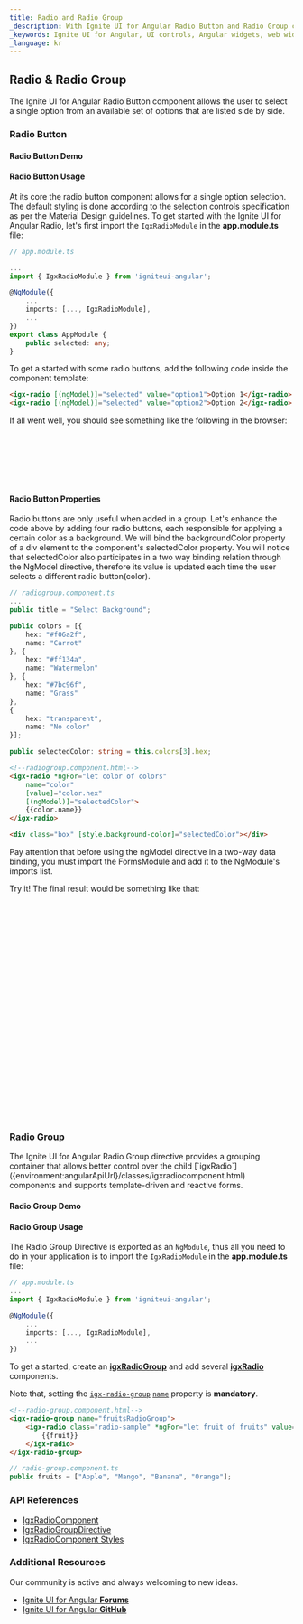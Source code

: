 ```yaml
---
title: Radio and Radio Group
_description: With Ignite UI for Angular Radio Button and Radio Group controls, developers can seamlessly present lists of options for users to select for better UI in template-driven and reactive forms.
_keywords: Ignite UI for Angular, UI controls, Angular widgets, web widgets, UI widgets, Angular, Native Angular Components Suite, Native Angular Controls, Native Angular Components Library, Angular Radio Button components, Angular Radio Button controls, Angular Radio Group component, Angular Radio Group control
_language: kr
---
```


## Radio & Radio Group
<p class="highlight">The Ignite UI for Angular Radio Button component allows the user to select a single option from an available set of options that are listed side by side.</p>
<div class="divider"></div>

### Radio Button

#### Radio Button Demo

<code-view style="height: 384px" 
           data-demos-base-url="{environment:demosBaseUrl}" 
           iframe-src="{environment:demosBaseUrl}/data-entries/radio-sample-2" >
</code-view>

<div class="divider--half"></div>

#### Radio Button Usage

At its core the radio button component allows for a single option selection. The default styling is done according to the selection controls specification as per the Material Design guidelines.
To get started with the Ignite UI for Angular Radio, let's first import the `IgxRadioModule` in the **app.module.ts** file:

```typescript
// app.module.ts

...
import { IgxRadioModule } from 'igniteui-angular';

@NgModule({
    ...
    imports: [..., IgxRadioModule],
    ...
})
export class AppModule {
    public selected: any;
}
```
To get a started with some radio buttons, add the following code inside the component template:

```html
<igx-radio [(ngModel)]="selected" value="option1">Option 1</igx-radio>
<igx-radio [(ngModel)]="selected" value="option2">Option 2</igx-radio>
```

If all went well, you should see something like the following in the browser:

<div class="sample-container loading" style="height: 88px">
    <iframe data-src='{environment:demosBaseUrl}/data-entries/radio-sample-1' width="100%" height="100%" seamless frameBorder="0" class="lazyload"></iframe>
</div>

#### Radio Button Properties
Radio buttons are only useful when added in a group. Let's enhance the code above by adding four radio buttons, each responsible for applying a certain color as a background. We will bind the backgroundColor property of a div element to the component's selectedColor property. You will notice that selectedColor also participates in a two way binding relation through the NgModel directive, therefore its value is updated each time the user selects a different radio button(color).

```typescript
// radiogroup.component.ts
...
public title = "Select Background";

public colors = [{
    hex: "#f06a2f",
    name: "Carrot"
}, {
    hex: "#ff134a",
    name: "Watermelon"
}, {
    hex: "#7bc96f",
    name: "Grass"
},
{
    hex: "transparent",
    name: "No color"
}];

public selectedColor: string = this.colors[3].hex;
```

```html
<!--radiogroup.component.html-->
<igx-radio *ngFor="let color of colors" 
    name="color" 
    [value]="color.hex" 
    [(ngModel)]="selectedColor">
    {{color.name}}
</igx-radio>

<div class="box" [style.background-color]="selectedColor"></div>
```

Pay attention that before using the ngModel directive in a two-way data binding, you must import the FormsModule and add it to the NgModule's imports list.

Try it! The final result would be something like that:

<div class="sample-container loading" style="height: 384px">
    <iframe data-src='{environment:demosBaseUrl}/data-entries/radio-sample-2' width="100%" height="100%" seamless frameBorder="0" class="lazyload"></iframe>
</div>

### Radio Group
<p class="highlight">The Ignite UI for Angular Radio Group directive provides a grouping container that allows better control over the child [`igxRadio`]({environment:angularApiUrl}/classes/igxradiocomponent.html) components and supports template-driven and reactive forms.</p>
<div class="divider"></div>

#### Radio Group Demo

<code-view style="height: 320px" 
           data-demos-base-url="{environment:demosBaseUrl}" 
           iframe-src="{environment:demosBaseUrl}/data-entries/radio-group-sample" >
</code-view>

<div class="divider--half"></div>

#### Radio Group Usage

The Radio Group Directive is exported as an `NgModule`, thus all you need to do in your application is to import the `IgxRadioModule` in the **app.module.ts** file:

```typescript
// app.module.ts
...
import { IgxRadioModule } from 'igniteui-angular';

@NgModule({
    ...
    imports: [..., IgxRadioModule],
    ...
})
```
To get a started, create an [**igxRadioGroup**]({environment:angularApiUrl}/classes/igxradiogroupdirective.html) and add several [**igxRadio**]({environment:angularApiUrl}/classes/igxradiocomponent.html) components. 

Note that, setting the [`igx-radio-group`]({environment:angularApiUrl}/classes/igxradiogroupdirective.html) [`name`]({environment:angularApiUrl}/classes/igxradiogroupdirective.html#name) property is **mandatory**.

```html
<!--radio-group.component.html-->
<igx-radio-group name="fruitsRadioGroup">
    <igx-radio class="radio-sample" *ngFor="let fruit of fruits" value="{{fruit}}">
        {{fruit}}
    </igx-radio>
</igx-radio-group>
```

```typescript
// radio-group.component.ts
public fruits = ["Apple", "Mango", "Banana", "Orange"];
```

### API References
<div class="divider--half"></div>

* [IgxRadioComponent]({environment:angularApiUrl}/classes/igxradiocomponent.html)
* [IgxRadioGroupDirective]({environment:angularApiUrl}/classes/igxradiogroupdirective.html)
* [IgxRadioComponent Styles]({environment:sassApiUrl}/index.html#function-igx-radio-theme)

### Additional Resources
<div class="divider--half"></div>

Our community is active and always welcoming to new ideas.

* [Ignite UI for Angular **Forums**](https://www.infragistics.com/community/forums/f/ignite-ui-for-angular)
* [Ignite UI for Angular **GitHub**](https://github.com/IgniteUI/igniteui-angular)

